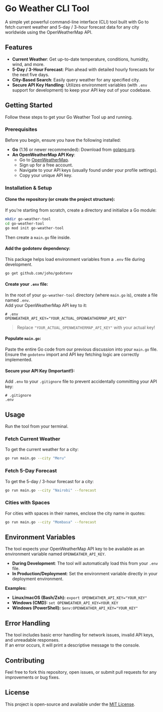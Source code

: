 # Go Weather CLI Tool

A simple yet powerful command-line interface (CLI) tool built with Go to fetch current weather and 5-day / 3-hour forecast data for any city worldwide using the OpenWeatherMap API.

## Features

- **Current Weather**: Get up-to-date temperature, conditions, humidity, wind, and more.
- **5-Day / 3-Hour Forecast**: Plan ahead with detailed hourly forecasts for the next five days.
- **City-Based Search**: Easily query weather for any specified city.
- **Secure API Key Handling**: Utilizes environment variables (with `.env` support for development) to keep your API key out of your codebase.

## Getting Started

Follow these steps to get your Go Weather Tool up and running.

### Prerequisites

Before you begin, ensure you have the following installed:

- **Go** (1.16 or newer recommended): Download from [golang.org](https://golang.org).
- **An OpenWeatherMap API Key**:
  - Go to [OpenWeatherMap](https://openweathermap.org).
  - Sign up for a free account.
  - Navigate to your API keys (usually found under your profile settings).
  - Copy your unique API key.

### Installation & Setup

#### Clone the repository (or create the project structure):

If you're starting from scratch, create a directory and initialize a Go module:

```bash
mkdir go-weather-tool
cd go-weather-tool
go mod init go-weather-tool
```

Then create a `main.go` file inside.

#### Add the godotenv dependency:

This package helps load environment variables from a `.env` file during development.

```bash
go get github.com/joho/godotenv
```

#### Create your `.env` file:

In the root of your `go-weather-tool` directory (where `main.go` is), create a file named `.env`.  
Add your OpenWeatherMap API key to it:

```env
# .env
OPENWEATHER_API_KEY="YOUR_ACTUAL_OPENWEATHERMAP_API_KEY"
```

> Replace `"YOUR_ACTUAL_OPENWEATHERMAP_API_KEY"` with your actual key!

#### Populate `main.go`:

Paste the entire Go code from our previous discussion into your `main.go` file.  
Ensure the `godotenv` import and API key fetching logic are correctly implemented.

#### Secure your API Key (Important!):

Add `.env` to your `.gitignore` file to prevent accidentally committing your API key:

```gitignore
# .gitignore
.env
```

## Usage

Run the tool from your terminal.

### Fetch Current Weather

To get the current weather for a city:

```bash
go run main.go --city "Meru"
```

### Fetch 5-Day Forecast

To get the 5-day / 3-hour forecast for a city:

```bash
go run main.go --city "Nairobi" --forecast
```

### Cities with Spaces

For cities with spaces in their names, enclose the city name in quotes:

```bash
go run main.go --city "Mombasa" --forecast
```

## Environment Variables

The tool expects your OpenWeatherMap API key to be available as an environment variable named `OPENWEATHER_API_KEY`.

- **During Development**: The tool will automatically load this from your `.env` file.
- **In Production/Deployment**: Set the environment variable directly in your deployment environment.

**Examples:**

- **Linux/macOS (Bash/Zsh):** `export OPENWEATHER_API_KEY="YOUR_KEY"`
- **Windows (CMD):** `set OPENWEATHER_API_KEY=YOUR_KEY`
- **Windows (PowerShell):** `$env:OPENWEATHER_API_KEY="YOUR_KEY"`

## Error Handling

The tool includes basic error handling for network issues, invalid API keys, and unreadable responses.  
If an error occurs, it will print a descriptive message to the console.

## Contributing

Feel free to fork this repository, open issues, or submit pull requests for any improvements or bug fixes.

## License

This project is open-source and available under the [MIT License](https://opensource.org/licenses/MIT).
